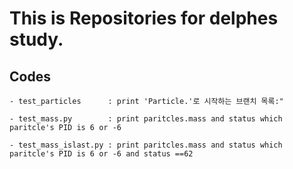 # This is Repositories for delphes study.


## Codes
	- test_particles      : print 'Particle.'로 시작하는 브랜치 목록:"

	- test_mass.py        : print paritcles.mass and status which paritcle's PID is 6 or -6

	- test_mass_islast.py : print paritcles.mass and status which paritcle's PID is 6 or -6 and status ==62
